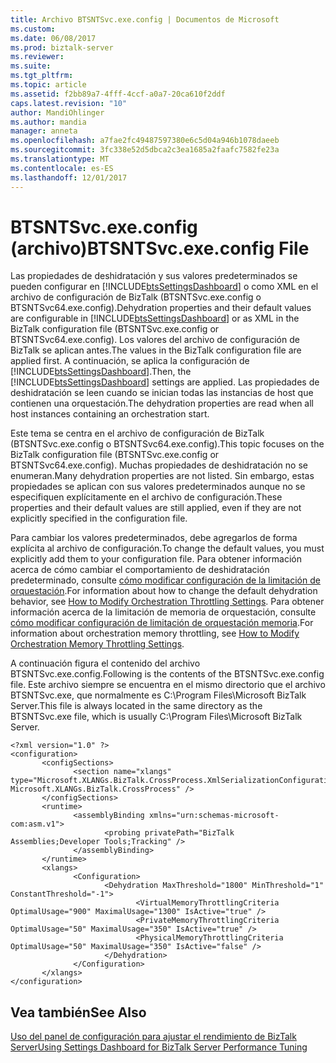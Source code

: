 ```yaml
---
title: Archivo BTSNTSvc.exe.config | Documentos de Microsoft
ms.custom: 
ms.date: 06/08/2017
ms.prod: biztalk-server
ms.reviewer: 
ms.suite: 
ms.tgt_pltfrm: 
ms.topic: article
ms.assetid: f2bb89a7-4fff-4ccf-a0a7-20ca610f2ddf
caps.latest.revision: "10"
author: MandiOhlinger
ms.author: mandia
manager: anneta
ms.openlocfilehash: a7fae2fc49487597380e6c5d04a946b1078daeeb
ms.sourcegitcommit: 3fc338e52d5dbca2c3ea1685a2faafc7582fe23a
ms.translationtype: MT
ms.contentlocale: es-ES
ms.lasthandoff: 12/01/2017
---
```

# <a name="btsntsvcexeconfig-file"></a><span data-ttu-id="5eec6-102">BTSNTSvc.exe.config (archivo)</span><span class="sxs-lookup"><span data-stu-id="5eec6-102">BTSNTSvc.exe.config File</span></span>
<span data-ttu-id="5eec6-103">Las propiedades de deshidratación y sus valores predeterminados se pueden configurar en [!INCLUDE[btsSettingsDashboard](../includes/btssettingsdashboard-md.md)] o como XML en el archivo de configuración de BizTalk (BTSNTSvc.exe.config o BTSNTSvc64.exe.config).</span><span class="sxs-lookup"><span data-stu-id="5eec6-103">Dehydration properties and their default values are configurable in [!INCLUDE[btsSettingsDashboard](../includes/btssettingsdashboard-md.md)] or as XML in the BizTalk configuration file (BTSNTSvc.exe.config or BTSNTSvc64.exe.config).</span></span> <span data-ttu-id="5eec6-104">Los valores del archivo de configuración de BizTalk se aplican antes.</span><span class="sxs-lookup"><span data-stu-id="5eec6-104">The values in the BizTalk configuration file are applied first.</span></span> <span data-ttu-id="5eec6-105">A continuación, se aplica la configuración de [!INCLUDE[btsSettingsDashboard](../includes/btssettingsdashboard-md.md)].</span><span class="sxs-lookup"><span data-stu-id="5eec6-105">Then, the [!INCLUDE[btsSettingsDashboard](../includes/btssettingsdashboard-md.md)] settings are applied.</span></span> <span data-ttu-id="5eec6-106">Las propiedades de deshidratación se leen cuando se inician todas las instancias de host que contienen una orquestación.</span><span class="sxs-lookup"><span data-stu-id="5eec6-106">The dehydration properties are read when all host instances containing an orchestration start.</span></span>  
  
 <span data-ttu-id="5eec6-107">Este tema se centra en el archivo de configuración de BizTalk (BTSNTSvc.exe.config o BTSNTSvc64.exe.config).</span><span class="sxs-lookup"><span data-stu-id="5eec6-107">This topic focuses on the BizTalk configuration file (BTSNTSvc.exe.config or BTSNTSvc64.exe.config).</span></span> <span data-ttu-id="5eec6-108">Muchas propiedades de deshidratación no se enumeran.</span><span class="sxs-lookup"><span data-stu-id="5eec6-108">Many dehydration properties are not listed.</span></span> <span data-ttu-id="5eec6-109">Sin embargo, estas propiedades se aplican con sus valores predeterminados aunque no se especifiquen explícitamente en el archivo de configuración.</span><span class="sxs-lookup"><span data-stu-id="5eec6-109">These properties and their default values are still applied, even if they are not explicitly specified in the configuration file.</span></span>  
  
 <span data-ttu-id="5eec6-110">Para cambiar los valores predeterminados, debe agregarlos de forma explícita al archivo de configuración.</span><span class="sxs-lookup"><span data-stu-id="5eec6-110">To change the default values, you must explicitly add them to your configuration file.</span></span> <span data-ttu-id="5eec6-111">Para obtener información acerca de cómo cambiar el comportamiento de deshidratación predeterminado, consulte [cómo modificar configuración de la limitación de orquestación](../core/how-to-modify-orchestration-throttling-settings.md).</span><span class="sxs-lookup"><span data-stu-id="5eec6-111">For information about how to change the default dehydration behavior, see [How to Modify Orchestration Throttling Settings](../core/how-to-modify-orchestration-throttling-settings.md).</span></span> <span data-ttu-id="5eec6-112">Para obtener información acerca de la limitación de memoria de orquestación, consulte [cómo modificar configuración de limitación de orquestación memoria](../core/how-to-modify-orchestration-memory-throttling-settings.md).</span><span class="sxs-lookup"><span data-stu-id="5eec6-112">For information about orchestration memory throttling, see [How to Modify Orchestration Memory Throttling Settings](../core/how-to-modify-orchestration-memory-throttling-settings.md).</span></span>  
  
 <span data-ttu-id="5eec6-113">A continuación figura el contenido del archivo BTSNTSvc.exe.config.</span><span class="sxs-lookup"><span data-stu-id="5eec6-113">Following is the contents of the BTSNTSvc.exe.config file.</span></span> <span data-ttu-id="5eec6-114">Este archivo siempre se encuentra en el mismo directorio que el archivo BTSNTSvc.exe, que normalmente es C:\Program Files\Microsoft BizTalk Server.</span><span class="sxs-lookup"><span data-stu-id="5eec6-114">This file is always located in the same directory as the BTSNTSvc.exe file, which is usually C:\Program Files\Microsoft BizTalk Server.</span></span>  
  
```  
<?xml version="1.0" ?>  
<configuration>  
       <configSections>  
              <section name="xlangs" type="Microsoft.XLANGs.BizTalk.CrossProcess.XmlSerializationConfigurationSectionHandler, Microsoft.XLANGs.BizTalk.CrossProcess" />  
       </configSections>  
       <runtime>  
              <assemblyBinding xmlns="urn:schemas-microsoft-com:asm.v1">  
                     <probing privatePath="BizTalk Assemblies;Developer Tools;Tracking" />  
              </assemblyBinding>  
       </runtime>  
       <xlangs>  
              <Configuration>  
                     <Dehydration MaxThreshold="1800" MinThreshold="1" ConstantThreshold="-1">  
                            <VirtualMemoryThrottlingCriteria OptimalUsage="900" MaximalUsage="1300" IsActive="true" />  
                            <PrivateMemoryThrottlingCriteria OptimalUsage="50" MaximalUsage="350" IsActive="true" />  
                            <PhysicalMemoryThrottlingCriteria OptimalUsage="50" MaximalUsage="350" IsActive="false" />  
                     </Dehydration>  
              </Configuration>  
       </xlangs>  
</configuration>  
```  
  
## <a name="see-also"></a><span data-ttu-id="5eec6-115">Vea también</span><span class="sxs-lookup"><span data-stu-id="5eec6-115">See Also</span></span>  
 [<span data-ttu-id="5eec6-116">Uso del panel de configuración para ajustar el rendimiento de BizTalk Server</span><span class="sxs-lookup"><span data-stu-id="5eec6-116">Using Settings Dashboard for BizTalk Server Performance Tuning</span></span>](../core/using-settings-dashboard-for-biztalk-server-performance-tuning.md)